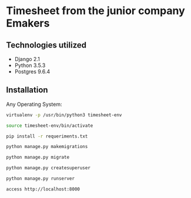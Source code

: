 # Timesheet from the junior company Emakers

## Technologies utilized
* Django 2.1
* Python 3.5.3
* Postgres 9.6.4

## Installation

Any Operating System:

```sh
virtualenv -p /usr/bin/python3 timesheet-env

source timesheet-env/bin/activate

pip install -r requeriments.txt

python manage.py makemigrations

python manage.py migrate

python manage.py createsuperuser

python manage.py runserver

access http://localhost:8000
```